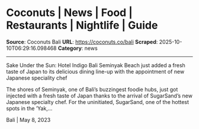 # Coconuts | News | Food | Restaurants | Nightlife | Guide

**Source**: Coconuts Bali
**URL**: https://coconuts.co/bali
**Scraped**: 2025-10-10T06:29:16.098468
**Category**: news

---

Sake Under the Sun: Hotel Indigo Bali Seminyak Beach just added a fresh taste of Japan to its delicious dining line-up with the appointment of new Japanese speciality chef

The shores of Seminyak, one of Bali’s buzzingest foodie hubs, just got injected with a fresh taste of Japan thanks to the arrival of SugarSand’s new Japanese specialty chef. For the uninitiated, SugarSand, one of the hottest spots in the ’Yak,...

Bali | May 8, 2023
